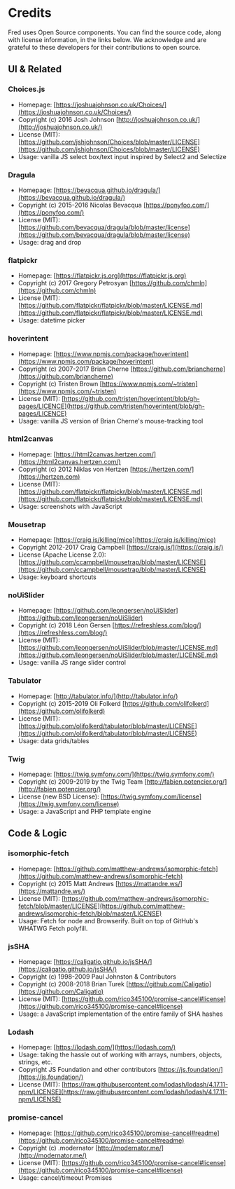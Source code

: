 # Credits

Fred uses Open Source components. You can find the source code, along with license information, in the links below. We acknowledge and are grateful to these developers for their contributions to open source.

## UI & Related

### Choices.js
- Homepage: [https://joshuajohnson.co.uk/Choices/](https://joshuajohnson.co.uk/Choices/) 
- Copyright (c) 2016 Josh Johnson [http://joshuajohnson.co.uk/](http://joshuajohnson.co.uk/) 
- License (MIT): [https://github.com/jshjohnson/Choices/blob/master/LICENSE](https://github.com/jshjohnson/Choices/blob/master/LICENSE) 
- Usage: vanilla JS select box/text input inspired by Select2 and Selectize

### Dragula
- Homepage: [https://bevacqua.github.io/dragula/](https://bevacqua.github.io/dragula/) 
- Copyright (c) 2015-2016 Nicolas Bevacqua [https://ponyfoo.com/](https://ponyfoo.com/) 
- License (MIT): [https://github.com/bevacqua/dragula/blob/master/license](https://github.com/bevacqua/dragula/blob/master/license) 
- Usage: drag and drop

### flatpickr
- Homepage: [https://flatpickr.js.org](https://flatpickr.js.org) 
- Copyright (c) 2017 Gregory Petrosyan [https://github.com/chmln](https://github.com/chmln) 
- License (MIT): [https://github.com/flatpickr/flatpickr/blob/master/LICENSE.md](https://github.com/flatpickr/flatpickr/blob/master/LICENSE.md)
- Usage: datetime picker

### hoverintent
- Homepage: [https://www.npmjs.com/package/hoverintent](https://www.npmjs.com/package/hoverintent) 
- Copyright (c) 2007-2017 Brian Cherne [https://github.com/briancherne](https://github.com/briancherne) 
- Copyright (c) Tristen Brown [https://www.npmjs.com/~tristen](https://www.npmjs.com/~tristen) 
- License (MIT): [https://github.com/tristen/hoverintent/blob/gh-pages/LICENCE](https://github.com/tristen/hoverintent/blob/gh-pages/LICENCE) 
- Usage: vanilla JS version of Brian Cherne's mouse-tracking tool

### html2canvas
- Homepage: [https://html2canvas.hertzen.com/](https://html2canvas.hertzen.com/) 
- Copyright (c) 2012 Niklas von Hertzen [https://hertzen.com/](https://hertzen.com)
- License (MIT): [https://github.com/flatpickr/flatpickr/blob/master/LICENSE.md](https://github.com/flatpickr/flatpickr/blob/master/LICENSE.md) 
- Usage: screenshots with JavaScript

### Mousetrap
- Homepage: [https://craig.is/killing/mice](https://craig.is/killing/mice) 
- Copyright 2012-2017 Craig Campbell [https://craig.is/](https://craig.is/)
- License (Apache License 2.0): [https://github.com/ccampbell/mousetrap/blob/master/LICENSE](https://github.com/ccampbell/mousetrap/blob/master/LICENSE)
- Usage: keyboard shortcuts

### noUiSlider
- Homepage: [https://github.com/leongersen/noUiSlider](https://github.com/leongersen/noUiSlider)
- Copyright (c) 2018 Léon Gersen [https://refreshless.com/blog/](https://refreshless.com/blog/)
- License (MIT): [https://github.com/leongersen/noUiSlider/blob/master/LICENSE.md](https://github.com/leongersen/noUiSlider/blob/master/LICENSE.md)
- Usage: vanilla JS range slider control

### Tabulator
- Homepage: [http://tabulator.info/](http://tabulator.info/) 
- Copyright (c) 2015-2019 Oli Folkerd [https://github.com/olifolkerd](https://github.com/olifolkerd) 
- License (MIT): [https://github.com/olifolkerd/tabulator/blob/master/LICENSE](https://github.com/olifolkerd/tabulator/blob/master/LICENSE) 
- Usage: data grids/tables

### Twig
- Homepage: [https://twig.symfony.com/](https://twig.symfony.com/)
- Copyright (c) 2009-2019 by the Twig Team [http://fabien.potencier.org/](http://fabien.potencier.org/)
- License (new BSD License): [https://twig.symfony.com/license](https://twig.symfony.com/license)
- Usage: a JavaScript and PHP template engine


## Code & Logic

### isomorphic-fetch
- Homepage: [https://github.com/matthew-andrews/isomorphic-fetch](https://github.com/matthew-andrews/isomorphic-fetch)
- Copyright (c) 2015 Matt Andrews [https://mattandre.ws/](https://mattandre.ws/) 
- License (MIT): [https://github.com/matthew-andrews/isomorphic-fetch/blob/master/LICENSE](https://github.com/matthew-andrews/isomorphic-fetch/blob/master/LICENSE)
- Usage: Fetch for node and Browserify. Built on top of GitHub's WHATWG Fetch polyfill.

### jsSHA
- Homepage: [https://caligatio.github.io/jsSHA/](https://caligatio.github.io/jsSHA/)
- Copyright (c) 1998-2009 Paul Johnston & Contributors  
- Copyright (c) 2008-2018 Brian Turek  [https://github.com/Caligatio](https://github.com/Caligatio)
- License (MIT): [https://github.com/rico345100/promise-cancel#license](https://github.com/rico345100/promise-cancel#license)
- Usage: a JavaScript implementation of the entire family of SHA hashes

### Lodash
- Homepage: [https://lodash.com/](https://lodash.com/) 
- Usage: taking the hassle out of working with arrays, numbers, objects, strings, etc.
- Copyright JS Foundation and other contributors [https://js.foundation/](https://js.foundation/)  
- License (MIT): [https://raw.githubusercontent.com/lodash/lodash/4.17.11-npm/LICENSE](https://raw.githubusercontent.com/lodash/lodash/4.17.11-npm/LICENSE)

### promise-cancel
- Homepage: [https://github.com/rico345100/promise-cancel#readme](https://github.com/rico345100/promise-cancel#readme)
- Copyright (c) .modernator [http://modernator.me/](http://modernator.me/) 
- License (MIT): [https://github.com/rico345100/promise-cancel#license](https://github.com/rico345100/promise-cancel#license)
- Usage: cancel/timeout Promises
